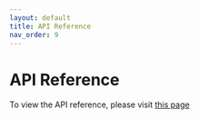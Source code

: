 ```yaml
---
layout: default
title: API Reference
nav_order: 9
---
```


# API Reference
To view the API reference, please visit [this page](https://doc.crds.dev/github.com/rinswind/terraform-operator) 

<!-- ---
layout: default
title: API Reference
nav_order: 5
---

# API Reference

## Packages
- [run.terraform-operator.io/v1alpha1](#runterraform-operatoriov1alpha1)


## run.terraform-operator.io/v1alpha1

Package v1alpha1 contains API Schema definitions for the run v1alpha1 API group

### Resource Types
- [Terraform](#terraform)
- [TerraformList](#terraformlist)



#### DependsOnSpec



DependsOnSpec specifies the dependency on other Terraform runs

_Appears in:_
- [TerraformSpec](#terraformspec)

| Field | Description |
| --- | --- |
| `name` _string_ | The Terraform object metadata.name |
| `namespace` _string_ | The namespace where the Terraform run exist |


#### GitSSHKeySpec





_Appears in:_
- [TerraformSpec](#terraformspec)

| Field | Description |
| --- | --- |
| `valueFrom` _[VolumeSource](https://kubernetes.io/docs/reference/generated/kubernetes-api/v1.22/#volumesource-v1-core)_ | The source of the value where the private SSH key exist |


#### Module





_Appears in:_
- [TerraformSpec](#terraformspec)

| Field | Description |
| --- | --- |
| `source` _string_ | module source, must be a valid Terraform module source |
| `version` _string_ | module version |


#### OutputSpec





_Appears in:_
- [TerraformSpec](#terraformspec)

| Field | Description |
| --- | --- |
| `key` _string_ | Output key specifies the Kubernetes secret key |
| `moduleOutputName` _string_ | The output name as defined in the source Terraform module |


#### PreviousRunStatus



PreviousRuns stores the previous run information in case the current run object was modified

_Appears in:_
- [TerraformStatus](#terraformstatus)

| Field | Description |
| --- | --- |
| `id` _string_ | Attribute name in module |


#### Terraform



Terraform is the Schema for the terraforms API

_Appears in:_
- [TerraformList](#terraformlist)

| Field | Description |
| --- | --- |
| `apiVersion` _string_ | `run.terraform-operator.io/v1alpha1`
| `kind` _string_ | `Terraform`
| `metadata` _[ObjectMeta](https://kubernetes.io/docs/reference/generated/kubernetes-api/v1.22/#objectmeta-v1-meta)_ | Refer to Kubernetes API documentation for fields of `metadata`. |
| `spec` _[TerraformSpec](#terraformspec)_ |  |


#### TerraformList



TerraformList contains a list of Terraform



| Field | Description |
| --- | --- |
| `apiVersion` _string_ | `run.terraform-operator.io/v1alpha1`
| `kind` _string_ | `TerraformList`
| `metadata` _[ListMeta](https://kubernetes.io/docs/reference/generated/kubernetes-api/v1.22/#listmeta-v1-meta)_ | Refer to Kubernetes API documentation for fields of `metadata`. |
| `items` _[Terraform](#terraform) array_ |  |


#### TerraformSpec



TerraformSpec defines the desired state of Terraform

_Appears in:_
- [Terraform](#terraform)

| Field | Description |
| --- | --- |
| `terraformVersion` _string_ | The terraform version to use |
| `module` _[Module](#module)_ | The module information (source & version) |
| `backend` _string_ | A custom terraform backend configuration |
| `providersConfig` _string_ | A custom terraform providers configuration |
| `workspace` _string_ | The terraform workspae. Defaults to `default` |
| `dependsOn` _[DependsOnSpec](#dependsonspec) array_ | A list of dependencies on other Terraform runs |
| `variables` _[Variable](#variable) array_ | Variables as inputs to the Terraform module |
| `variableFiles` _[VariableFile](#variablefile) array_ | Terraform variable files |
| `outputs` _[OutputSpec](#outputspec) array_ | Terraform outputs will be written to a Kubernetes secret |
| `destroy` _boolean_ | Indicates whether a destroy job should run |
| `deleteCompletedJobs` _boolean_ | Indicates whether to keep the jobs/pods after the run is successful/completed |
| `retryLimit` _integer_ | A retry limit to be set on the Job as a backOffLimit |
| `gitSSHKey` _[GitSSHKeySpec](#gitsshkeyspec)_ | An SSH key to be able to pull modules from private git repositories |




#### Variable





_Appears in:_
- [TerraformSpec](#terraformspec)

| Field | Description |
| --- | --- |
| `key` _string_ | Terraform module variable name |
| `value` _string_ | Variable value |
| `valueFrom` _[EnvVarSource](https://kubernetes.io/docs/reference/generated/kubernetes-api/v1.22/#envvarsource-v1-core)_ | The variable value from a key source (secret or configmap) |
| `environmentVariable` _boolean_ | EnvironmentVariable denotes if this variable should be created as environment variable |


#### VariableFile





_Appears in:_
- [TerraformSpec](#terraformspec)

| Field | Description |
| --- | --- |
| `key` _string_ | The module variable name |
| `valueFrom` _[VolumeSource](https://kubernetes.io/docs/reference/generated/kubernetes-api/v1.22/#volumesource-v1-core)_ | The source of the variable file | -->
